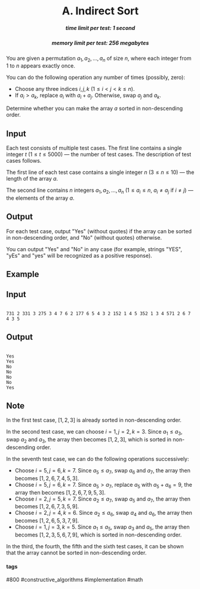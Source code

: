 <h1 style='text-align: center;'> A. Indirect Sort</h1>

<h5 style='text-align: center;'>time limit per test: 1 second</h5>
<h5 style='text-align: center;'>memory limit per test: 256 megabytes</h5>

You are given a permutation $a_1, a_2, \ldots, a_n$ of size $n$, where each integer from $1$ to $n$ appears exactly once.

You can do the following operation any number of times (possibly, zero):

* Choose any three indices $i, j, k$ ($1 \le i < j < k \le n$).
* If $a_i > a_k$, replace $a_i$ with $a_i + a_j$. Otherwise, swap $a_j$ and $a_k$.

Determine whether you can make the array $a$ sorted in non-descending order.

## Input

Each test consists of multiple test cases. The first line contains a single integer $t$ ($1 \le t \le 5000$) — the number of test cases. The description of test cases follows.

The first line of each test case contains a single integer $n$ ($3 \le n \le 10$) — the length of the array $a$.

The second line contains $n$ integers $a_1,a_2,\dots,a_n$ ($1 \le a_i \le n$, $a_i \neq a_j$ if $i \neq j$) — the elements of the array $a$.

## Output

For each test case, output "Yes" (without quotes) if the array can be sorted in non-descending order, and "No" (without quotes) otherwise.

You can output "Yes" and "No" in any case (for example, strings "YES", "yEs" and "yes" will be recognized as a positive response).

## Example

## Input


```

731 2 331 3 275 3 4 7 6 2 177 6 5 4 3 2 152 1 4 5 352 1 3 4 571 2 6 7 4 3 5
```
## Output


```

Yes
Yes
No
No
No
No
Yes

```
## Note

In the first test case, $[1,2,3]$ is already sorted in non-descending order.

In the second test case, we can choose $i = 1,j = 2,k = 3$. Since $a_1 \le a_3$, swap $a_2$ and $a_3$, the array then becomes $[1,2,3]$, which is sorted in non-descending order.

In the seventh test case, we can do the following operations successively:

* Choose $i = 5,j = 6,k = 7$. Since $a_5 \le a_7$, swap $a_6$ and $a_7$, the array then becomes $[1,2,6,7,4,5,3]$.
* Choose $i = 5,j = 6,k = 7$. Since $a_5 > a_7$, replace $a_5$ with $a_5+a_6=9$, the array then becomes $[1,2,6,7,9,5,3]$.
* Choose $i = 2,j = 5,k = 7$. Since $a_2 \le a_7$, swap $a_5$ and $a_7$, the array then becomes $[1,2,6,7,3,5,9]$.
* Choose $i = 2,j = 4,k = 6$. Since $a_2 \le a_6$, swap $a_4$ and $a_6$, the array then becomes $[1,2,6,5,3,7,9]$.
* Choose $i = 1,j = 3,k = 5$. Since $a_1 \le a_5$, swap $a_3$ and $a_5$, the array then becomes $[1,2,3,5,6,7,9]$, which is sorted in non-descending order.

In the third, the fourth, the fifth and the sixth test cases, it can be shown that the array cannot be sorted in non-descending order.



#### tags 

#800 #constructive_algorithms #implementation #math 